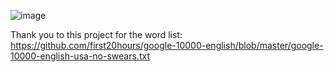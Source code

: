 ![image](https://github.com/J0m1ty/TypeRacer/assets/60862595/7f267572-b135-4673-945a-77cf048529c5)

Thank you to this project for the word list:
https://github.com/first20hours/google-10000-english/blob/master/google-10000-english-usa-no-swears.txt
